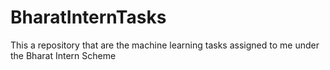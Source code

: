 # BharatInternTasks
This a repository that are the machine learning tasks assigned to me under the Bharat Intern Scheme
